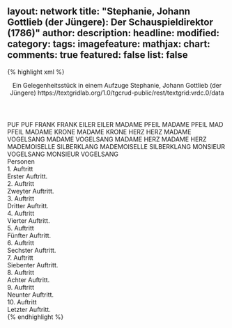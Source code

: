 layout: network
title: "Stephanie, Johann Gottlieb (der Jüngere): Der Schauspieldirektor (1786)"
author:
description:
headline:
modified:
category:
tags:
imagefeature:
mathjax:
chart:
comments: true
featured: false
list: false
---
{% highlight xml %}
<?xml-model href="https://raw.githubusercontent.com/DLiNa/project/master/rules/lina.rnc"?><?xml-model href="https://raw.githubusercontent.com/DLiNa/project/master/rules/lina.sch"?>
<play xmlns="http://lina.digital">
  <header>
    <title>Der Schauspieldirektor</title>
    <subtitle>Ein Gelegenheitsstück in einem Aufzuge</subtitle>
    <genretitle/>
    <author>Stephanie, Johann Gottlieb (der Jüngere)</author>
    <date type="print"/>
    <date type="premiere" when="1786"/>
    <date type="written"/>
    <source>https://textgridlab.org/1.0/tgcrud-public/rest/textgrid:vrdc.0/data</source>
  </header>
  <personae>
    <character>
      <name>PUF</name>
      <alias xml:id="puf">
        <name>PUF</name>
      </alias>
    </character>
    <character>
      <name>FRANK</name>
      <alias xml:id="frank">
        <name>FRANK</name>
      </alias>
    </character>
    <character>
      <name>EILER</name>
      <alias xml:id="eiler">
        <name>EILER</name>
      </alias>
    </character>
    <character>
      <name>MADAME PFEIL</name>
      <alias xml:id="madame_pfeil">
        <name>MADAME PFEIL</name>
      </alias>
      <alias xml:id="mad_pfeil">
        <name>MAD PFEIL</name>
      </alias>
    </character>
    <character>
      <name>MADAME KRONE</name>
      <alias xml:id="madame_krone">
        <name>MADAME KRONE</name>
      </alias>
    </character>
    <character>
      <name>HERZ</name>
      <alias xml:id="herz">
        <name>HERZ</name>
      </alias>
    </character>
    <character>
      <name>MADAME VOGELSANG</name>
      <alias xml:id="madame_vogelsang">
        <name>MADAME VOGELSANG</name>
      </alias>
    </character>
    <character>
      <name>MADAME HERZ</name>
      <alias xml:id="madame_herz">
        <name>MADAME HERZ</name>
      </alias>
    </character>
    <character>
      <name>MADEMOISELLE SILBERKLANG</name>
      <alias xml:id="mademoiselle_silberklang">
        <name>MADEMOISELLE SILBERKLANG</name>
      </alias>
    </character>
    <character>
      <name>MONSIEUR VOGELSANG</name>
      <alias xml:id="monsieur_vogelsang">
        <name>MONSIEUR VOGELSANG</name>
      </alias>
    </character>
  </personae>
  <text>
    <div>
      <head>Personen</head>
    </div>
    <div>
      <head>1. Auftritt</head>
      <div>
        <head>Erster Auftritt.</head>
        <sp who="#puf">
          <amount n="15" unit="speech_acts"/>
          <amount n="694" unit="words"/>
          <amount n="4" unit="lines"/>
          <amount n="3906" unit="chars"/>
        </sp>
        <sp who="#frank">
          <amount n="14" unit="speech_acts"/>
          <amount n="194" unit="words"/>
          <amount n="10" unit="lines"/>
          <amount n="1031" unit="chars"/>
        </sp>
      </div>
    </div>
    <div>
      <head>2. Auftritt</head>
      <div>
        <head>Zweyter Auftritt.</head>
        <sp who="#eiler">
          <amount n="4" unit="speech_acts"/>
          <amount n="326" unit="words"/>
          <amount n="1" unit="lines"/>
          <amount n="1837" unit="chars"/>
        </sp>
        <sp who="#frank">
          <amount n="3" unit="speech_acts"/>
          <amount n="42" unit="words"/>
          <amount n="2" unit="lines"/>
          <amount n="236" unit="chars"/>
        </sp>
        <sp who="#puf">
          <amount n="3" unit="speech_acts"/>
          <amount n="20" unit="words"/>
          <amount n="3" unit="lines"/>
          <amount n="139" unit="chars"/>
        </sp>
      </div>
    </div>
    <div>
      <head>3. Auftritt</head>
      <div>
        <head>Dritter Auftritt.</head>
        <sp who="#madame_pfeil">
          <amount n="48" unit="speech_acts"/>
          <amount n="708" unit="words"/>
          <amount n="39" unit="lines"/>
          <amount n="3528" unit="chars"/>
        </sp>
        <sp who="#eiler">
          <amount n="47" unit="speech_acts"/>
          <amount n="884" unit="words"/>
          <amount n="37" unit="lines"/>
          <amount n="4239" unit="chars"/>
        </sp>
        <sp who="#puf">
          <amount n="5" unit="speech_acts"/>
          <amount n="49" unit="words"/>
          <amount n="4" unit="lines"/>
          <amount n="293" unit="chars"/>
        </sp>
        <sp who="#frank">
          <amount n="6" unit="speech_acts"/>
          <amount n="46" unit="words"/>
          <amount n="5" unit="lines"/>
          <amount n="224" unit="chars"/>
        </sp>
        <sp who="#mad_pfeil">
          <amount n="1" unit="speech_acts"/>
          <amount n="37" unit="words"/>
          <amount n="189" unit="chars"/>
        </sp>
      </div>
    </div>
    <div>
      <head>4. Auftritt</head>
      <div>
        <head>Vierter Auftritt.</head>
        <sp who="#madame_pfeil">
          <amount n="1" unit="speech_acts"/>
          <amount n="4" unit="words"/>
          <amount n="1" unit="lines"/>
          <amount n="26" unit="chars"/>
        </sp>
        <sp who="#eiler">
          <amount n="1" unit="speech_acts"/>
          <amount n="26" unit="words"/>
          <amount n="157" unit="chars"/>
        </sp>
        <sp who="#frank">
          <amount n="2" unit="speech_acts"/>
          <amount n="90" unit="words"/>
          <amount n="1" unit="lines"/>
          <amount n="547" unit="chars"/>
        </sp>
        <sp who="#madame_krone">
          <amount n="4" unit="speech_acts"/>
          <amount n="196" unit="words"/>
          <amount n="1" unit="lines"/>
          <amount n="1127" unit="chars"/>
        </sp>
        <sp who="#puf">
          <amount n="3" unit="speech_acts"/>
          <amount n="57" unit="words"/>
          <amount n="2" unit="lines"/>
          <amount n="334" unit="chars"/>
        </sp>
      </div>
    </div>
    <div>
      <head>5. Auftritt</head>
      <div>
        <head>Fünfter Auftritt.</head>
        <sp who="#frank">
          <amount n="3" unit="speech_acts"/>
          <amount n="75" unit="words"/>
          <amount n="2" unit="lines"/>
          <amount n="407" unit="chars"/>
        </sp>
        <sp who="#herz">
          <amount n="29" unit="speech_acts"/>
          <amount n="602" unit="words"/>
          <amount n="20" unit="lines"/>
          <amount n="3112" unit="chars"/>
        </sp>
        <sp who="#madame_krone">
          <amount n="30" unit="speech_acts"/>
          <amount n="1060" unit="words"/>
          <amount n="12" unit="lines"/>
          <amount n="5751" unit="chars"/>
        </sp>
        <sp who="#puf">
          <amount n="1" unit="speech_acts"/>
          <amount n="16" unit="words"/>
          <amount n="1" unit="lines"/>
          <amount n="93" unit="chars"/>
        </sp>
      </div>
    </div>
    <div>
      <head>6. Auftritt</head>
      <div>
        <head>Sechster Auftritt.</head>
        <sp who="#puf">
          <amount n="37" unit="speech_acts"/>
          <amount n="604" unit="words"/>
          <amount n="25" unit="lines"/>
          <amount n="2978" unit="chars"/>
        </sp>
        <sp who="#madame_vogelsang">
          <amount n="37" unit="speech_acts"/>
          <amount n="1027" unit="words"/>
          <amount n="19" unit="lines"/>
          <amount n="5265" unit="chars"/>
        </sp>
        <sp who="#frank">
          <amount n="4" unit="speech_acts"/>
          <amount n="40" unit="words"/>
          <amount n="4" unit="lines"/>
          <amount n="249" unit="chars"/>
        </sp>
        <sp who="#herz">
          <amount n="2" unit="speech_acts"/>
          <amount n="11" unit="words"/>
          <amount n="2" unit="lines"/>
          <amount n="51" unit="chars"/>
        </sp>
        <sp who="#madame_krone">
          <amount n="2" unit="speech_acts"/>
          <amount n="12" unit="words"/>
          <amount n="2" unit="lines"/>
          <amount n="73" unit="chars"/>
        </sp>
      </div>
    </div>
    <div>
      <head>7. Auftritt</head>
      <div>
        <head>Siebenter Auftritt.</head>
        <sp who="#herz">
          <amount n="3" unit="speech_acts"/>
          <amount n="76" unit="words"/>
          <amount n="438" unit="chars"/>
        </sp>
        <sp who="#frank">
          <amount n="4" unit="speech_acts"/>
          <amount n="37" unit="words"/>
          <amount n="3" unit="lines"/>
          <amount n="208" unit="chars"/>
        </sp>
        <sp who="#madame_herz">
          <amount n="1" unit="speech_acts"/>
          <amount n="85" unit="words"/>
          <amount n="15" unit="lines"/>
          <amount n="429" unit="chars"/>
        </sp>
        <sp who="#puf">
          <amount n="1" unit="speech_acts"/>
          <amount n="2" unit="words"/>
          <amount n="1" unit="lines"/>
          <amount n="12" unit="chars"/>
        </sp>
      </div>
    </div>
    <div>
      <head>8. Auftritt</head>
      <div>
        <head>Achter Auftritt.</head>
        <sp who="#mademoiselle_silberklang">
          <amount n="2" unit="speech_acts"/>
          <amount n="138" unit="words"/>
          <amount n="13" unit="lines"/>
          <amount n="736" unit="chars"/>
        </sp>
        <sp who="#frank">
          <amount n="1" unit="speech_acts"/>
          <amount n="26" unit="words"/>
          <amount n="157" unit="chars"/>
        </sp>
        <sp who="#puf">
          <amount n="1" unit="speech_acts"/>
          <amount n="13" unit="words"/>
          <amount n="1" unit="lines"/>
          <amount n="75" unit="chars"/>
        </sp>
      </div>
    </div>
    <div>
      <head>9. Auftritt</head>
      <div>
        <head>Neunter Auftritt.</head>
        <sp who="#madame_vogelsang">
          <amount n="1" unit="speech_acts"/>
          <amount n="12" unit="words"/>
          <amount n="1" unit="lines"/>
          <amount n="63" unit="chars"/>
        </sp>
        <sp who="#frank">
          <amount n="2" unit="speech_acts"/>
          <amount n="21" unit="words"/>
          <amount n="1" unit="lines"/>
          <amount n="122" unit="chars"/>
        </sp>
        <sp who="#mademoiselle_silberklang">
          <amount n="9" unit="speech_acts"/>
          <amount n="118" unit="words"/>
          <amount n="16" unit="lines"/>
          <amount n="633" unit="chars"/>
        </sp>
        <sp who="#madame_herz">
          <amount n="3" unit="speech_acts"/>
          <amount n="28" unit="words"/>
          <amount n="4" unit="lines"/>
          <amount n="149" unit="chars"/>
        </sp>
        <sp who="#puf">
          <amount n="2" unit="speech_acts"/>
          <amount n="6" unit="words"/>
          <amount n="2" unit="lines"/>
          <amount n="34" unit="chars"/>
        </sp>
        <sp who="#monsieur_vogelsang">
          <amount n="3" unit="speech_acts"/>
          <amount n="56" unit="words"/>
          <amount n="10" unit="lines"/>
          <amount n="299" unit="chars"/>
        </sp>
      </div>
    </div>
    <div>
      <head>10. Auftritt</head>
      <div>
        <head>Letzter Auftritt.</head>
        <sp who="#madame_pfeil">
          <amount n="2" unit="speech_acts"/>
          <amount n="40" unit="words"/>
          <amount n="1" unit="lines"/>
          <amount n="200" unit="chars"/>
        </sp>
        <sp who="#eiler">
          <amount n="1" unit="speech_acts"/>
          <amount n="10" unit="words"/>
          <amount n="1" unit="lines"/>
          <amount n="48" unit="chars"/>
        </sp>
        <sp who="#frank">
          <amount n="2" unit="speech_acts"/>
          <amount n="24" unit="words"/>
          <amount n="2" unit="lines"/>
          <amount n="164" unit="chars"/>
        </sp>
        <sp who="#madame_krone #madame_vogelsang">
          <amount n="1" unit="speech_acts"/>
          <amount n="3" unit="words"/>
          <amount n="1" unit="lines"/>
          <amount n="12" unit="chars"/>
        </sp>
        <sp who="#madame_herz #mademoiselle_silberklang">
          <amount n="1" unit="speech_acts"/>
          <amount n="3" unit="words"/>
          <amount n="1" unit="lines"/>
          <amount n="12" unit="chars"/>
        </sp>
        <sp who="#madame_krone">
          <amount n="1" unit="speech_acts"/>
          <amount n="9" unit="words"/>
          <amount n="1" unit="lines"/>
          <amount n="55" unit="chars"/>
        </sp>
        <sp who="#madame_vogelsang">
          <amount n="1" unit="speech_acts"/>
          <amount n="7" unit="words"/>
          <amount n="1" unit="lines"/>
          <amount n="41" unit="chars"/>
        </sp>
        <sp who="#madame_herz">
          <amount n="2" unit="speech_acts"/>
          <amount n="24" unit="words"/>
          <amount n="5" unit="lines"/>
          <amount n="124" unit="chars"/>
        </sp>
        <sp who="#mademoiselle_silberklang">
          <amount n="2" unit="speech_acts"/>
          <amount n="30" unit="words"/>
          <amount n="5" unit="lines"/>
          <amount n="155" unit="chars"/>
        </sp>
        <sp who="#puf">
          <amount n="2" unit="speech_acts"/>
          <amount n="89" unit="words"/>
          <amount n="7" unit="lines"/>
          <amount n="438" unit="chars"/>
        </sp>
        <sp who="#madame_pfeil #eiler #frank #madame_krone #madame_vogelsang #madame_herz #mademoiselle_silberklang #puf #monsieur_vogelsang">
          <amount n="4" unit="speech_acts"/>
          <amount n="50" unit="words"/>
          <amount n="8" unit="lines"/>
          <amount n="268" unit="chars"/>
        </sp>
        <sp who="#monsieur_vogelsang">
          <amount n="1" unit="speech_acts"/>
          <amount n="21" unit="words"/>
          <amount n="4" unit="lines"/>
          <amount n="110" unit="chars"/>
        </sp>
      </div>
    </div>
  </text>
</play>
{% endhighlight %}